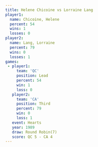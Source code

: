 ```yaml
---
title: Helene Chicoine vs Lorraine Lang
player1:                
  name: Chicoine, Helene
  percent: 54           
  wins: 1               
  losses: 0             
player2:                
  name: Lang, Lorraine  
  percent: 79           
  wins: 0               
  losses: 1             
games:
 - player1:        
     team: 'QC'    
     position: Lead
     percent: 54   
     win: 1        
     loss: 0       
   player2:         
     team: 'CA'     
     position: Third
     percent: 79    
     win: 0         
     loss: 1        
   event: Hearts       
   year: 1989          
   draw: Round Robin(7)
   score: QC 5 - CA 4  
---
```

